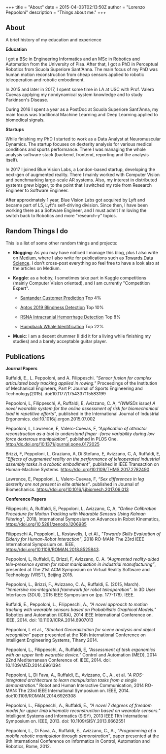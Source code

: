 +++
title = "About"
date = 2015-04-03T02:13:50Z
author = "Lorenzo Peppoloni"
description = "Things about me."
+++

## About

A brief history of my education and experience

**Education**

I got a BSc in Engineering Informatics and an MSc in Robotics and Automation from the University of Pisa. After that, I got a PhD in Perceptual Robotics from Scuola Superiore Sant'Anna. The main focus of my PhD was human motion reconstruction from cheap sensors applied to robotic teleoperation and robotic embodiment.

In 2015 and later in 2017, I spent some time in LA at USC with Prof. Valero Cuevas applying my nondynamical system knowledge and to study Parkinson's Disease.  

During 2016 I spent a year as a PostDoc at Scuola Superiore Sant'Anna, my main focus was traditional Machine Learning and Deep Learning applied to biomedical signals. 

**Startups**

While finishing my PhD I started to work as a Data Analyst at Neuromuscular Dynamics. The startup focuses on dexterity analysis for various medical conditions and sports performance. There I was managing the whole analysis software stack (backend, frontend, reporting and the analysis itself).

In 2017 I joined Blue Vision Labs, a London-based startup, developing the next-gen of augmented reality. There I mainly worked with Computer Vision and benchmarking large-scale AR systems. Also, my interest in distributed systems grew bigger, to the point that I switched my role from Research Engineer to Software Engineer. 

After approximately 1 year, Blue Vision Labs got acquired by Lyft and became part of L5, Lyft's self-driving division. Since then, I have been working there as a Software Engineer, and I must admit I'm loving the switch back to Robotics and more "research-y" topics.


## Random Things I do

This is a list of some other random things and projects:

* **Blogging**: As you may have noticed I manage this blog, plus I also write on [Medium](https://medium.com/@l.peppoloni), where I also write for publications such as [Towards Data Science](https://towardsdatascience.com/). I don't cross-post everything so feel free to have a look also at the articles on Medium.

* **Kaggle**: as a hobby, I sometimes take part in Kaggle competitions (mainly Computer Vision oriented), and I am currently "Competition Expert".
    - [Santander Customer Prediction](https://www.kaggle.com/c/santander-customer-transaction-prediction) Top 4%

    - [Aptos 2019 Blindness Detection](https://www.kaggle.com/c/aptos2019-blindness-detection) Top 10%

    - [RSNA Intracranial Hemorrhage Detection](https://www.kaggle.com/c/rsna-intracranial-hemorrhage-detection) Top 8%

    - [Humpback Whale Identification](https://www.kaggle.com/c/humpback-whale-identification) Top 22%



* **Music**: I am a decent drummer (I did it for a living while finishing my studies) and a barely acceptable guitar player.


## Publications
**Journal Papers**

Ruffaldi, E., L. Peppoloni, and A. Filippeschi. *"Sensor fusion for complex articulated body tracking applied in rowing."* Proceedings of the Institution of Mechanical Engineers, Part P: Journal of Sports Engineering and Technology(2015). doi:10.1177/1754337115583199


Peppoloni, L, Filippeschi, A, Ruffaldi, E, Avizzano, C. A, *“(WMSDs issue) A novel wearable system for the online assessment of risk for biomechanical load in repetitive efforts”*, published in the International Journal of Industrial Ergonomics. doi:10.1016/j.ergon.2015.07.002


Peppoloni, L, Lawrence, E, Valero-Cuevas, F, *”Application of attractor reconstruction as a tool to understand finger -force variability during low force dexterous manipulation”*, published in PLOS One. http://dx.doi.org/10.1371/journal.pone.0172025


Brizzi, F, Peppoloni, L, Graziano, A, Di Stefano, E, Avizzano, C, A, Ruffaldi, E, *"Effects of augmented reality on the performance of teleoperated industrial assembly tasks in a robotic embodiment”*, published in IEEE Transaction on Human-Machine Systems. https://doi.org/10.1109/THMS.2017.2782490


Lawrence, E, Peppoloni, L, Valero-Cuevas, F, *“Sex differences in leg dexterity are not present in elite athletes”*. published in Journal of Biomechanics. https://doi.org/10.1016/j.jbiomech.2017.09.013


**Conference Papers**

Filippeschi, A, Ruffaldi, E, Peppoloni, L, Avizzano, C, A, *"Online Calibration Procedure for Motion Tracking with Wearable Sensors Using Kalman Filtering"*, 2018, International Symposium on Advances in Robot Kinematics, https://doi.org/10.5281/zenodo.1206985


Filippeschi A, Peppoloni, L, Kostavelis, I, et Al., *"Towards Skills Evaluation of Elderly for Human-Robot Interaction"*, 2018 RO-MAN: The 23rd IEEE International Symposium on. IEEE, https://doi.org/10.1109/ROMAN.2018.8525843.


Peppoloni, L, Ruffaldi, E, Brizzi, F, Avizzano, C. A. *“Augmented reality-aided tele-presence system for robot manipulation in industrial manufacturing”*, presented at The 21st ACM Symposium on Virtual Reality Software and Technology (VRST), Beijing 2015.


Peppoloni, L., Brizzi, F., Avizzano, C. A., Ruffaldi, E. (2015, March). *"Immersive ros-integrated framework for robot teleoperation"*. In 3D User Interfaces (3DUI), 2015 IEEE Symposium on (pp. 177-178). IEEE.


Ruffaldi, E., Peppoloni, L., Filippeschi, A., *"A novel approach to motion tracking with wearable sensors based on Probabilistic Graphical Models."* Robotics and Automation (ICRA), 2014 IEEE International Conference on. IEEE, 2014. doi: 10.1109/ICRA.2014.6907013


Peppoloni, L et al., *“Stacked Generalization for scene analysis and object recognition”* paper presented at the 18th International Conference on Intelligent Engineering Systems, Tihany 2014.


Peppoloni, L., Filippeschi, A., Ruffaldi, E, *"Assessment of task ergonomics with an upper limb wearable device."* Control and Automation (MED), 2014 22nd Mediterranean Conference of. IEEE, 2014. doi: 10.1109/MED.2014.6961394


Peppoloni, L, Di Fava, A., Ruffaldi, E., Avizzano, C., A., et al. *"A ROS-integrated architecture to learn manipulation tasks from a single demonstration."* Robot and Human Interactive Communication, 2014 RO-MAN: The 23rd IEEE International Symposium on. IEEE, 2014. doi:10.1109/ROMAN.2014.6926308


Peppoloni, L., Filippeschi, A., Ruffaldi, E., *"A novel 7 degrees of freedom model for upper limb kinematic reconstruction based on wearable sensors."* Intelligent Systems and Informatics (SISY), 2013 IEEE 11th International Symposium on. IEEE, 2013. doi: 10.1109/SISY.2013.6662551


Peppoloni, L., Di Fava, A., Ruffaldi, E., Avizzano, C., A., *“Programming of a mobile robotic manipulator through demonstration”*, paper presented at the 9th International Conference on Informatics in Control, Automation and Robotics, Rome, 2012.
